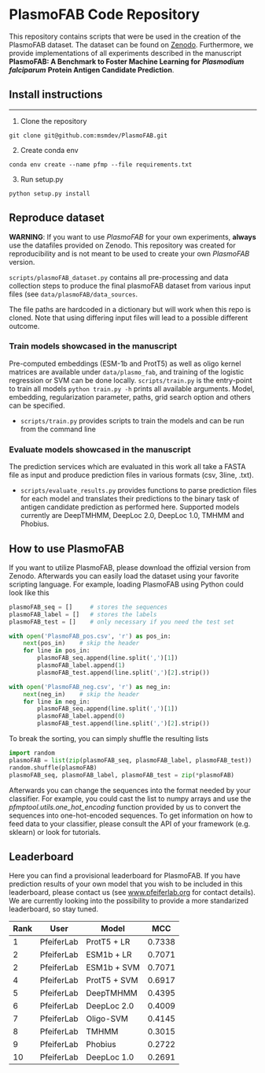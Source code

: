 # PlasmoFAB Code Repository

This repository contains scripts that were be used in the creation of the PlasmoFAB dataset. The dataset can be found on [Zenodo](https://doi.org/10.5281/zenodo.7433087). Furthermore, we provide implementations of all experiments described in the manuscript **PlasmoFAB: A Benchmark to Foster Machine Learning for** ***Plasmodium falciparum*** **Protein Antigen Candidate Prediction**.


## Install instructions
-------

1.  Clone the repository  

  `git clone git@github.com:msmdev/PlasmoFAB.git`

2.  Create conda env

`conda env create --name pfmp --file requirements.txt`

3. Run setup.py

`python setup.py install`

 
## Reproduce dataset

**WARNING**: If you want to use *PlasmoFAB* for your own experiments, **always** use the datafiles provided on Zenodo. This repository was created for reproducibility and is not meant to be used to create your own *PlasmoFAB* version.

`scripts/plasmoFAB_dataset.py` contains all pre-processing and data collection steps to produce the final plasmoFAB dataset from various input files (see `data/plasmoFAB/data_sources`. 

The file paths are hardcoded in a dictionary but will work when this repo is cloned. Note that using differing input files will lead to a possible different outcome.

### Train models showcased in the manuscript

Pre-computed embeddings (ESM-1b and ProtT5) as well as oligo kernel matrices are available under `data/plasmo_fab`, and training of the logistic regression or SVM can be done locally. `scripts/train.py` is the entry-point to train all models `python train.py -h` prints all available arguments. Model, embedding, regularization parameter, paths, grid search option  and others can be specified.
 
- `scripts/train.py` provides scripts to train the models and can be run from the command line

### Evaluate models showcased in the manuscript

The prediction services which are evaluated in this work all take a FASTA file as input and produce prediction files in various formats (csv, 3line, .txt).

- `scripts/evaluate_results.py` provides functions to parse prediction files for each model and translates their predictions to the binary task of antigen candidate prediction as performed here. Supported models currently are DeepTMHMM, DeepLoc 2.0, DeepLoc 1.0, TMHMM and Phobius.

## How to use PlasmoFAB

If you want to utilize PlasmoFAB, please download the offizial version from Zenodo. Afterwards you can easily load the dataset using your favorite scripting language. For example, loading PlasmoFAB using Python could look like this

```python
plasmoFAB_seq = []     # stores the sequences
plasmoFAB_label = []   # stores the labels
plasmoFAB_test = []    # only necessary if you need the test set

with open('PlasmoFAB_pos.csv', 'r') as pos_in:
    next(pos_in)    # skip the header
    for line in pos_in:
        plasmoFAB_seq.append(line.split(',')[1])
        plasmoFAB_label.append(1)
        plasmoFAB_test.append(line.split(',')[2].strip())

with open('PlasmoFAB_neg.csv', 'r') as neg_in:
    next(neg_in)    # skip the header
    for line in neg_in:
        plasmoFAB_seq.append(line.split(',')[1])
        plasmoFAB_label.append(0)
        plasmoFAB_test.append(line.split(',')[2].strip())
```

To break the sorting, you can simply shuffle the resulting lists

```python
import random
plasmoFAB = list(zip(plasmoFAB_seq, plasmoFAB_label, plasmoFAB_test))
random.shuffle(plasmoFAB)
plasmoFAB_seq, plasmoFAB_label, plasmoFAB_test = zip(*plasmoFAB)
```

Afterwards you can change the sequences into the format needed by your classifier. For example, you could cast the list to numpy arrays and use the *pfmptool.utils.one_hot_encoding* function provided by us to convert the sequences into one-hot-encoded sequences. To get information on how to feed data to your classifier, please consult the API of your framework (e.g. sklearn) or look for tutorials.

## Leaderboard

Here you can find a provisional leaderboard for PlasmoFAB. If you have prediction results of your own model that you wish to be included in this leaderboard, please contact us (see www.pfeiferlab.org for contact details). We are currently looking into the possibility to provide a more standarized leaderboard, so stay tuned.

|Rank         |User         |Model       |MCC         |
|-------------|-------------|------------|------------|
|1            |PfeiferLab   |ProtT5 + LR |0.7338      |
|2            |PfeiferLab   |ESM1b + LR  |0.7071      |
|2            |PfeiferLab   |ESM1b + SVM |0.7071      |
|4            |PfeiferLab   |ProtT5 + SVM|0.6917      |
|5            |PfeiferLab   |DeepTMHMM   |0.4395      |
|6            |PfeiferLab   |DeepLoc 2.0 |0.4009      |
|7            |PfeiferLab   |Oligo-SVM   |0.4145      |
|8            |PfeiferLab   |TMHMM       |0.3015      |
|9            |PfeiferLab   |Phobius     |0.2722      |
|10           |PfeiferLab   |DeepLoc 1.0 |0.2691      |
